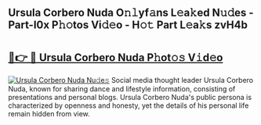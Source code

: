 ## Ursula Corbero Nuda O𝚗𝚕yf𝚊ns L𝚎a𝚔ed N𝚞𝚍es - Part-I0x P𝚑𝚘tos Vi𝚍𝚎o - H𝚘𝚝 Part L𝚎a𝚔s zvH4b

# <h2><a href="http://kf3bsq.oniu.top/?m=Ursula+Corbero+Nuda">🔗👉 🔴 Ursula Corbero Nuda P𝚑ot𝚘𝚜 V𝚒d𝚎o</a></h2>

[![Ursula Corbero Nuda Nu𝚍e𝚜](https://i.imgur.com/0qMVB7G.gif)](http://kf3bsq.oniu.top/?m=Ursula+Corbero+Nuda)
Social media thought leader Ursula Corbero Nuda, known for sharing dance and lifestyle information, consisting of presentations and personal blogs. Ursula Corbero Nuda's public persona is characterized by openness and honesty, yet the details of his personal life remain hidden from view.  
